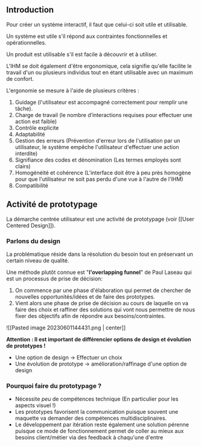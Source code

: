 ## Introduction

Pour créer un système interactif, il faut que celui-ci soit utile et utilisable.

Un système est utile s'il répond aux contraintes fonctionnelles et opérationnelles.

Un produit est utilisable s'il est facile à découvrir et à utiliser.

L'IHM se doit également d'être ergonomique, cela signifie qu'elle facilite le travail d'un ou plusieurs individus tout en étant utilisable avec un maximum de confort.

L'ergonomie se mesure à l'aide de plusieurs critères :
1. Guidage (l'utilisateur est accompagné correctement pour remplir une tâche).
2. Charge de travail (le nombre d’interactions requises pour effectuer une action est faible)
3. Contrôle explicite
4. Adaptabilité
5. Gestion des erreurs (Prévention d'erreur lors de l'utilisation par un utilisateur, le système empêche l'utilisateur d'effectuer une action interdite)
6. Signifiance des codes et dénomination (Les termes employés sont clairs)
7. Homogénéité et cohérence (L'interface doit être à peu près homogène pour que l'utilisateur ne soit pas perdu d'une vue à l'autre de l'IHM)
8. Compatibilité

## Activité de prototypage

La démarche centrée utilisateur est une activité de prototypage (voir [[User Centered Design]]).

### Parlons du design

La problématique réside dans la résolution du besoin tout en préservant un certain niveau de qualité.

Une méthode plutôt connue est "**l'overlapping funnel**" de Paul Laseau qui est un processus de prise de décision:
1. On commence par une phase d'élaboration qui permet de chercher de nouvelles opportunités/idées et de faire des prototypes.
2. Vient alors une phase de prise de décision au cours de laquelle on va faire des choix et raffiner des solutions qui vont nous permettre de nous fixer des objectifs afin de répondre aux besoins/contraintes.

![[Pasted image 20230601144431.png | center]]

**Attention : Il est important de différencier options de design et évolution de prototypes !**
- Une option de design -> Effectuer un choix
- Une évolution de prototype -> amélioration/raffinage d'une option de design

### Pourquoi faire du prototypage ?

- Nécessite *peu* de compétences technique (En particulier pour les aspects visuel !)
- Les prototypes favorisent la communication puisque souvent une maquette va demander des compétences multidisciplinaires.
- Le développement par itération reste également une solution pérenne puisque ce mode de fonctionnement permet de coller au mieux aux besoins client/métier via des feedback à chaqu'une d'entre